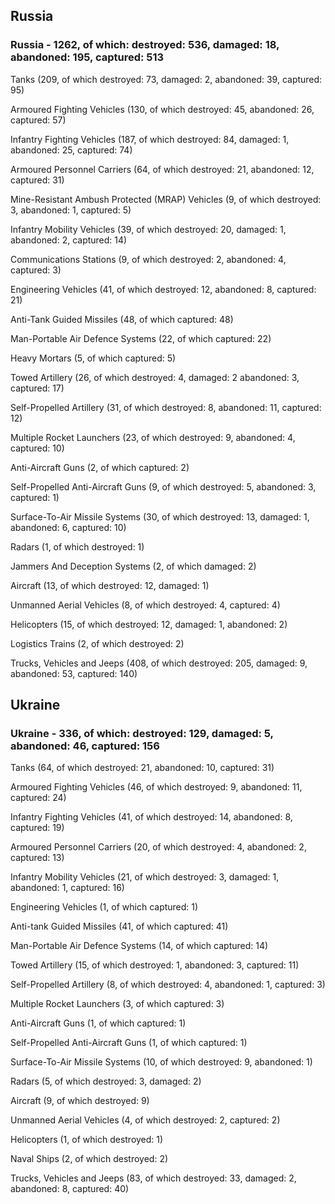 
 
 ## Russia
 
 ### Russia - 1262, of which: destroyed: 536, damaged: 18, abandoned: 195, captured: 513

 

 

 Tanks (209, of which destroyed: 73, damaged: 2, abandoned: 39, captured: 95)

 Armoured Fighting Vehicles (130, of which destroyed: 45, abandoned: 26, captured: 57)

 Infantry Fighting Vehicles (187, of which destroyed: 84, damaged: 1, abandoned: 25, captured: 74)

 Armoured Personnel Carriers (64, of which destroyed: 21, abandoned: 12, captured: 31)

 Mine-Resistant Ambush Protected (MRAP) Vehicles (9, of which destroyed: 3, abandoned: 1, captured: 5)

 Infantry Mobility Vehicles (39, of which destroyed: 20, damaged: 1, abandoned: 2, captured: 14)

 Communications Stations (9, of which destroyed: 2, abandoned: 4, captured: 3)

 Engineering Vehicles (41, of which destroyed: 12, abandoned: 8, captured: 21)

 Anti-Tank Guided Missiles (48, of which captured: 48)

 Man-Portable Air Defence Systems (22, of which captured: 22)

 Heavy Mortars (5, of which captured: 5)

 Towed Artillery (26, of which destroyed: 4, damaged: 2 abandoned: 3, captured: 17)

 Self-Propelled Artillery (31, of which destroyed: 8, abandoned: 11, captured: 12)

 Multiple Rocket Launchers (23, of which destroyed: 9, abandoned: 4, captured: 10)

 Anti-Aircraft Guns (2, of which captured: 2)

 Self-Propelled Anti-Aircraft Guns (9, of which destroyed: 5, abandoned: 3, captured: 1)

 Surface-To-Air Missile Systems (30, of which destroyed: 13, damaged: 1, abandoned: 6, captured: 10)

 Radars (1, of which destroyed: 1)

 Jammers And Deception Systems (2, of which damaged: 2)

 Aircraft (13, of which destroyed: 12, damaged: 1)

 Unmanned Aerial Vehicles (8, of which destroyed: 4, captured: 4)

 Helicopters (15, of which destroyed: 12, damaged: 1, abandoned: 2)

 Logistics Trains (2, of which destroyed: 2)

 Trucks, Vehicles and Jeeps (408, of which destroyed: 205, damaged: 9, abandoned: 53, captured: 140)

 
 
 ## Ukraine
 
 ### Ukraine - 336, of which: destroyed: 129, damaged: 5, abandoned: 46, captured: 156

 

 

 Tanks (64, of which destroyed: 21, abandoned: 10, captured: 31)

 Armoured Fighting Vehicles (46, of which destroyed: 9, abandoned: 11, captured: 24)

 Infantry Fighting Vehicles (41, of which destroyed: 14, abandoned: 8, captured: 19)

 Armoured Personnel Carriers (20, of which destroyed: 4, abandoned: 2, captured: 13)

 Infantry Mobility Vehicles (21, of which destroyed: 3, damaged: 1, abandoned: 1, captured: 16)

 Engineering Vehicles (1, of which captured: 1)

 Anti-tank Guided Missiles (41, of which captured: 41)

 Man-Portable Air Defence Systems (14, of which captured: 14)

 Towed Artillery (15, of which destroyed: 1, abandoned: 3, captured: 11)

 Self-Propelled Artillery (8, of which destroyed: 4, abandoned: 1, captured: 3)

 Multiple Rocket Launchers (3, of which captured: 3)

 Anti-Aircraft Guns (1, of which captured: 1)

 Self-Propelled Anti-Aircraft Guns (1, of which captured: 1)

 Surface-To-Air Missile Systems (10, of which destroyed: 9, abandoned: 1)

 

 

 Radars (5, of which destroyed: 3, damaged: 2)

 Aircraft (9, of which destroyed: 9)

 Unmanned Aerial Vehicles (4, of which destroyed: 2, captured: 2)

 Helicopters (1, of which destroyed: 1)

 Naval Ships (2, of which destroyed: 2)

 Trucks, Vehicles and Jeeps (83, of which destroyed: 33, damaged: 2, abandoned: 8, captured: 40)

